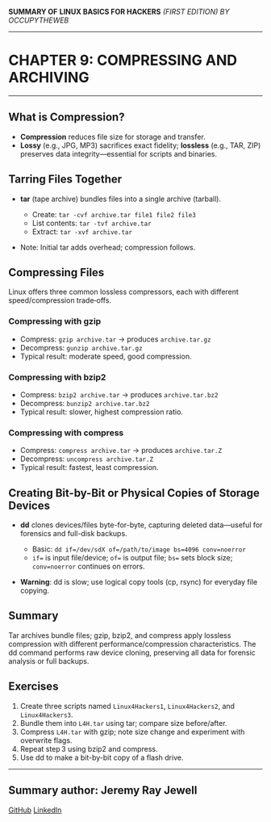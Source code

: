 **SUMMARY OF**
**LINUX BASICS FOR HACKERS**
*(FIRST EDITION) BY OCCUPYTHEWEB*

---

# CHAPTER 9: COMPRESSING AND ARCHIVING

---

## What is Compression?

* **Compression** reduces file size for storage and transfer.
* **Lossy** (e.g., JPG, MP3) sacrifices exact fidelity; **lossless** (e.g., TAR, ZIP) preserves data integrity—essential for scripts and binaries.

## Tarring Files Together

* **tar** (tape archive) bundles files into a single archive (tarball).

  * Create: `tar -cvf archive.tar file1 file2 file3`
  * List contents: `tar -tvf archive.tar`
  * Extract: `tar -xvf archive.tar`
* Note: Initial tar adds overhead; compression follows.

## Compressing Files

Linux offers three common lossless compressors, each with different speed/compression trade‑offs.

### Compressing with gzip

* Compress: `gzip archive.tar` → produces `archive.tar.gz`
* Decompress: `gunzip archive.tar.gz`
* Typical result: moderate speed, good compression.

### Compressing with bzip2

* Compress: `bzip2 archive.tar` → produces `archive.tar.bz2`
* Decompress: `bunzip2 archive.tar.bz2`
* Typical result: slower, highest compression ratio.

### Compressing with compress

* Compress: `compress archive.tar` → produces `archive.tar.Z`
* Decompress: `uncompress archive.tar.Z`
* Typical result: fastest, least compression.

## Creating Bit-by-Bit or Physical Copies of Storage Devices

* **dd** clones devices/files byte-for-byte, capturing deleted data—useful for forensics and full-disk backups.

  * Basic: `dd if=/dev/sdX of=/path/to/image bs=4096 conv=noerror`
  * `if=` is input file/device; `of=` is output file; `bs=` sets block size; `conv=noerror` continues on errors.
* **Warning**: dd is slow; use logical copy tools (cp, rsync) for everyday file copying.

## Summary

Tar archives bundle files; gzip, bzip2, and compress apply lossless compression with different performance/compression characteristics. The dd command performs raw device cloning, preserving all data for forensic analysis or full backups.

## Exercises

1. Create three scripts named `Linux4Hackers1`, `Linux4Hackers2`, and `Linux4Hackers3`.
2. Bundle them into `L4H.tar` using tar; compare size before/after.
3. Compress `L4H.tar` with gzip; note size change and experiment with overwrite flags.
4. Repeat step 3 using bzip2 and compress.
5. Use dd to make a bit-by-bit copy of a flash drive.

---

## Summary author: **Jeremy Ray Jewell**

[GitHub](https://github.com/jeremyrayjewell)
[LinkedIn](https://www.linkedin.com/in/jeremyrayjewell)

